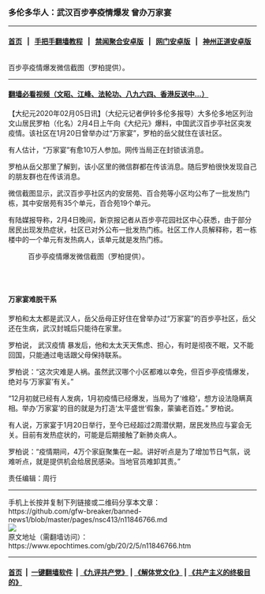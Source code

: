 ### 多伦多华人：武汉百步亭疫情爆发 曾办万家宴
------------------------

#### [首页](https://github.com/gfw-breaker/banned-news1/blob/master/README.md) &nbsp;&nbsp;|&nbsp;&nbsp; [手把手翻墙教程](https://github.com/gfw-breaker/guides/wiki) &nbsp;&nbsp;|&nbsp;&nbsp; [禁闻聚合安卓版](https://github.com/gfw-breaker/bn-android) &nbsp;&nbsp;|&nbsp;&nbsp; [网门安卓版](https://github.com/oGate2/oGate) &nbsp;&nbsp;|&nbsp;&nbsp; [神州正道安卓版](https://github.com/SzzdOgate/update) 



<div><img alt="" class="aligncenter wp-post-image" src="https://i.epochtimes.com/assets/uploads/2020/02/2cd9b40b5faa584ebfdcf98f2518363b-600x400.jpg"/>
<div class="red16 caption">
 <p>
  百步亭疫情爆发微信截图（罗柏提供）。
 </p>
</div>
</div><hr/>

#### [翻墙必看视频（文昭、江峰、法轮功、八九六四、香港反送中...）](https://github.com/gfw-breaker/banned-news1/blob/master/pages/link3.md)

<div><p>
 【大纪元2020年02月05日讯】（大纪元记者伊铃多伦多报导）大多伦多地区列治文山居民罗柏（化名）2月4日上午向《大纪元》爆料，中国武汉百步亭社区突发疫情。该社区在1月20日曾举办过“万家宴”，罗柏的岳父就住在该社区。
</p>
<p>
 有人估计，“万家宴”有愈10万人参加。网传当局正在封锁该消息。
</p>
<p>
 罗柏从岳父那里了解到，该小区里的微信群都在传该消息。随后罗柏很快发现自己的朋友群也在传该消息。
</p>
<p>
 微信截图显示，武汉百步亭社区内的安居苑、百合苑等小区均公布了一批发热门栋，其中安居苑有35个单元，百合苑19个单元。
</p>
<p>
 有陆媒报导称，2月4日晚间，新京报记者从百步亭花园社区中心获悉，由于部分居民出现发热症状，社区已对外公布一批发热门栋。社区工作人员解释称，若一栋楼中的一个单元有发热病人，该单元就是发热门栋。
</p>
<figure class="wp-caption aligncenter" id="attachment_11846776" style="width: 600px">
 <ok href="http://i.epochtimes.com/assets/uploads/2020/02/2cd9b40b5faa584ebfdcf98f2518363b.jpg">
  <img alt="" class="size-large wp-image-11846776" src="http://i.epochtimes.com/assets/uploads/2020/02/2cd9b40b5faa584ebfdcf98f2518363b-600x1067.jpg"/>
 </ok>
 <br/><figcaption class="wp-caption-text">
  百步亭疫情爆发微信截图（罗柏提供）。
 </figcaption><br/>
</figure><br/>
<h4>
 万家宴难脱干系
</h4>
<p>
 罗柏和太太都是武汉人，岳父岳母正好住在曾举办过“万家宴”的百步亭社区，岳父还在生病，武汉封城后只能待在家里。
</p>
<p>
 罗柏说，
 <ok href="https://www.epochtimes.com/gb/tag/%E6%AD%A6%E6%B1%89%E7%96%AB%E6%83%85.html">
  武汉疫情
 </ok>
 暴发后，他和太太天天焦虑、担心，有时是彻夜不眠，又不能回国，只能通过电话跟父母保持联系。
</p>
<p>
 罗柏说：“这次灾难是人祸。虽然武汉哪个小区都难以幸免，但百步亭疫情爆发，绝对与‘万家宴’有关。”
</p>
<p>
 “12月初就已经有人发病，1月初疫情已经爆发，当局为了‘维稳’，想方设法隐瞒真相。举办‘万家宴’的目的就是为打造‘太平盛世’假象，蒙骗老百姓。” 罗柏说。
</p>
<p>
 有人说，万家宴于1月20日举行，至今已经超过2周潜伏期，居民发热应与宴会无关。目前有发热症状的，可能是后期接触了新肺炎病人。
</p>
<p>
 罗柏说：“疫情期间，4万个家庭聚集在一起。讲好听点是为了增加节日气氛，说难听点，就是提供机会给居民感染。当地官员难卸其责。”
</p>
<p>
 责任编辑：周行
</p>
</div>
<hr/>
手机上长按并复制下列链接或二维码分享本文章：<br/>
https://github.com/gfw-breaker/banned-news1/blob/master/pages/nsc413/n11846766.md <br/>
<a href='https://github.com/gfw-breaker/banned-news1/blob/master/pages/nsc413/n11846766.md'><img src='https://github.com/gfw-breaker/banned-news1/blob/master/pages/nsc413/n11846766.md.png'/></a> <br/>
原文地址（需翻墙访问）：https://www.epochtimes.com/gb/20/2/5/n11846766.htm


------------------------
#### [首页](https://github.com/gfw-breaker/banned-news1/blob/master/README.md) &nbsp;|&nbsp; [一键翻墙软件](https://github.com/gfw-breaker/nogfw/blob/master/README.md) &nbsp;| [《九评共产党》](https://github.com/gfw-breaker/9ping.md/blob/master/README.md#九评之一评共产党是什么) | [《解体党文化》](https://github.com/gfw-breaker/jtdwh.md/blob/master/README.md) | [《共产主义的终极目的》](https://github.com/gfw-breaker/gczydzjmd.md/blob/master/README.md)


<img src='http://gfw-breaker.win/banned-news/pages/nsc413/n11846766.md' width='0px' height='0px'/>